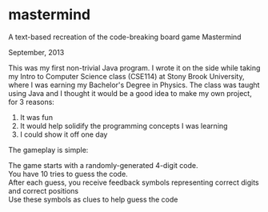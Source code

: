 # mastermind
A text-based recreation of the code-breaking board game Mastermind

September, 2013

This was my first non-trivial Java program. I wrote it on the side while taking my Intro to Computer Science class (CSE114) at Stony Brook University, where I was earning my Bachelor's Degree in Physics. The class was taught using Java and I thought it would be a good idea to make my own project, for 3 reasons:

1. It was fun
2. It would help solidify the programming concepts I was learning
3. I could show it off one day

The gameplay is simple:  

The game starts with a randomly-generated 4-digit code.  
You have 10 tries to guess the code.  
After each guess, you receive feedback symbols representing correct digits and correct positions  
Use these symbols as clues to help guess the code 
